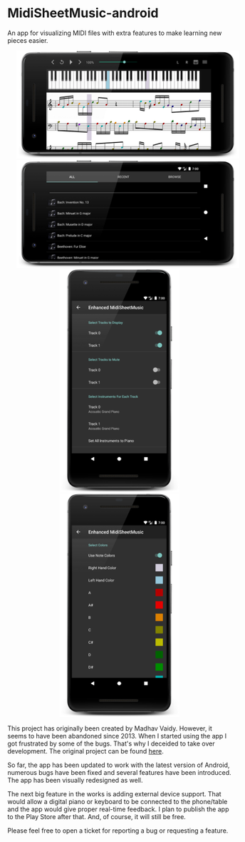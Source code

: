 # MidiSheetMusic-android
An app for visualizing MIDI files with extra features to make learning new pieces easier.

<div style="text-align: center">

<img src="images/screenshot_sheet.png" width="500" hspace="20">
<br>
<img src="images/screenshot_song_list.png" width="500" hspace="20">
<br>
<img src="images/screenshot_settings1.png" height="500" hspace="20"><img src="images/screenshot_settings2.png" height="500" hspace="20">

</div>

This project has originally been created by Madhav Vaidy. However, it seems to have been abandoned since 2013. When I started using the app I got frustrated by some of the bugs. That's why I deceided to take over development.
The original project can be found [here](https://sourceforge.net/projects/midisheetmusic).

So far, the app has been updated to work with the latest version of Android, numerous bugs have been fixed and several features have been introduced. The app has been visually redesigned as well.

The next big feature in the works is adding external device support. That would allow a digital piano or keyboard to be connected to the phone/table and the app would give proper real-time feedback. I plan to publish the app to the Play Store after that. And, of course, it will still be free.

Please feel free to open a ticket for reporting a bug or requesting a feature.
